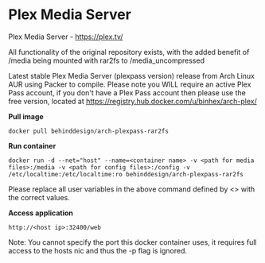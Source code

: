 Plex Media Server
=================

Plex Media Server - https://plex.tv/

All functionality of the original repository exists, with the added benefit of /media being mounted with rar2fs to /media_uncompressed

Latest stable Plex Media Server (plexpass version) release from Arch Linux AUR using Packer to compile. Please note you WILL require an active Plex Pass account, if you don't have a Plex Pass account then please use the free version, located at https://registry.hub.docker.com/u/binhex/arch-plex/

**Pull image**

```
docker pull behinddesign/arch-plexpass-rar2fs
```

**Run container**

```
docker run -d --net="host" --name=<container name> -v <path for media files>:/media -v <path for config files>:/config -v /etc/localtime:/etc/localtime:ro behinddesign/arch-plexpass-rar2fs
```

Please replace all user variables in the above command defined by <> with the correct values.

**Access application**

```
http://<host ip>:32400/web
```

Note: You cannot specify the port this docker container uses, it requires full access to the hosts nic and thus the -p flag is ignored.